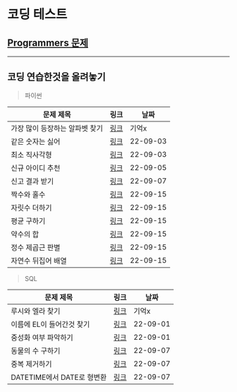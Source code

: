 # 코딩 테스트

## [Programmers 문제](https://programmers.co.kr/)
***
## 코딩 연습한것을 올려놓기
> 파이썬

  |문제 제목|링크|날짜|
  |-------------|---------|----------|
  |가장 많이 등장하는 알파벳 찾기|[링크](https://github.com/joesiheon496/coding_test_practice/blob/master/python/%EA%B0%80%EC%9E%A5_%EB%A7%8E%EC%9D%B4_%EB%93%B1%EC%9E%A5%ED%95%98%EB%8A%94_%EC%95%8C%ED%8C%8C%EB%B2%B3_%EC%B0%BE%EA%B8%B0.md)|기억x|
  |같은 숫자는 싫어|[링크](https://github.com/joesiheon496/coding_test_practice/blob/master/python/%EA%B0%99%EC%9D%80%20%EC%88%AB%EC%9E%90%EB%8A%94%20%EC%8B%AB%EC%96%B4.md)|22-09-03|
  |최소 직사각형|[링크](https://github.com/joesiheon496/coding_test_practice/blob/master/python/%EC%B5%9C%EC%86%8C%EC%A7%81%EC%82%AC%EA%B0%81%ED%98%95.md)|22-09-03|
  |신규 아이디 추천|[링크](https://github.com/joesiheon496/coding_test_practice/blob/master/python/%EC%8B%A0%EA%B7%9C%EC%95%84%EC%9D%B4%EB%94%94%20%EC%B6%94%EC%B2%9C.md)|22-09-05|
 |신고 결과 받기|[링크](https://github.com/joesiheon496/coding_test_practice/blob/master/python/%EC%8B%A0%EA%B3%A0%20%EA%B2%B0%EA%B3%BC%20%EB%B0%9B%EA%B8%B0.md)|22-09-07|
|짝수와 홀수|[링크](https://github.com/joesiheon496/coding_test_practice/blob/master/python/%EC%A7%9D%EC%88%98%EC%99%80%20%ED%99%80%EC%88%98.md)|22-09-15|
|자릿수 더하기|[링크](https://github.com/joesiheon496/coding_test_practice/blob/master/python/%EC%9E%90%EB%A6%BF%EC%88%98%20%EB%8D%94%ED%95%98%EA%B8%B0.md)|22-09-15|
|평균 구하기|[링크](https://github.com/joesiheon496/coding_test_practice/blob/master/python/%ED%8F%89%EA%B7%A0%20%EA%B5%AC%ED%95%98%EA%B8%B0.md)|22-09-15|
|약수의 합|[링크](https://github.com/joesiheon496/coding_test_practice/blob/master/python/%EC%95%BD%EC%88%98%EC%9D%98%20%ED%95%A9.md)|22-09-15|
|정수 제곱근 판별|[링크](https://github.com/joesiheon496/coding_test_practice/blob/master/python/%EC%A0%95%EC%88%98%20%EC%A0%9C%EA%B3%B1%EA%B7%BC%20%ED%8C%90%EB%B3%84.md)|22-09-15|
|자연수 뒤집어 배열|[링크](https://github.com/joesiheon496/coding_test_practice/tree/master/python)|22-09-15|

> SQL


  |문제 제목|링크|날짜|
  |-------------|-----|----------|
  |루시와 엘라 찾기|[링크](https://github.com/joesiheon496/coding_test_practice/blob/master/SQL/%EB%A3%A8%EC%8B%9C%EC%99%80%EC%97%98%EB%9D%BC%EC%B0%BE%EA%B8%B0.md)|기억x|
|이름에 EL이 들어간것 찾기|[링크](https://github.com/joesiheon496/coding_test_practice/blob/master/SQL/%EC%9D%B4%EB%A6%84%EC%97%90%20EL%EC%9D%B4%20%EB%93%A4%EC%96%B4%EA%B0%80%EB%8A%94%EA%B2%83%20%EC%B0%BE%EA%B8%B0.md)|22-09-01|
|중성화 여부 파악하기|[링크](https://github.com/joesiheon496/coding_test_practice/tree/master/SQL)|22-09-01|
|동물의 수 구하기|[링크](https://github.com/joesiheon496/coding_test_practice/blob/master/SQL/%EB%8F%99%EB%AC%BC%EC%9D%98%20%EC%88%98%20%EA%B5%AC%ED%95%98%EA%B8%B0.md)|22-09-07|
|중복 제거하기|[링크](https://github.com/joesiheon496/coding_test_practice/blob/master/SQL/%EC%A4%91%EB%B3%B5%20%EC%A0%9C%EA%B1%B0%ED%95%98%EA%B8%B0.md)|22-09-07|
|DATETIME에서 DATE로 형변환|[링크](https://github.com/joesiheon496/coding_test_practice/blob/master/SQL/DATETIME%EC%97%90%EC%84%9C%20DATE%EB%A1%9C%20%ED%98%95%EB%B3%80%ED%99%98.md)|22-09-07|
